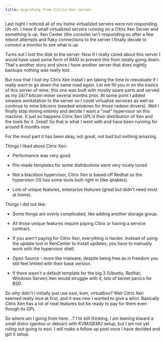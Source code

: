 ```yaml
---
title: migrating from Citrix Xen server
---
```

Last night I noticed all of my home virtualized servers were not responding.  Uh-oh.  I have 6 small virtualized servers running on a Citrix Xen Server and something is up.  Xen Center (the console) isn't responding so after a few reboot attempts and flaky connections to the server I finally decide to connect a monitor to see what is up.

Turns out I lost the disk to the server.  Now if I really cared about this server I would have used some form of RAID to prevent this from totally going down.  That's another story and since I have another server that does nightly backups nothing was really lost.

But now that I lost my Citrix Xen install I am taking the time to reevaluate if I really want to go down the same road again.  Let me fill you in on the basics of this server of mine, this one was built with mostly spare parts and served as my 24/7 bitcoin miner several months prior.  At some point I added vmware workstation to the server so I could virtualize services as well as continue to mine bitcoins (needed windows for those radeon drivers).  Well I finally stop mining entirely and decide I want a "real" hypervisor on this machine.  It just so happens Citrix Xen GPL'd their distribution of Xen and the tools for it.  Great! So that is what I went with and have been running for around 6 months now.

For the most part it has been okay, not great, not bad but nothing amazing.

Things I liked about Citrix Xen:

-  Performance was very good.

-  Pre-made templates for some distributions were very nicely tuned

-  Not a blackbox hypervisor, Citrix Xen is based off Redhat so the hypervisor OS has some tools built right in (like iptables).

- Lots of unique features, enterprise features (great but didn't need most at home).

 

Things I did not like:

-  Some things are overly complicated, like adding another storage group.

-  All those unique features require paying Citrix or having a service contract.

-  If you aren't paying for Citrix Xen, everything is harder.  Instead of using the update tool in XenCenter to install updates, you have to manually work with the hypervisor shell.

-  Open Source - more like trialware, despite being free as in freedom you still feel limited with their base version.

-  If there wasn't a default template for the big 3 (Ubuntu, Redhat, Windows Server) Xen would struggle with it, lots of kernel panics for BSD.

 

So why didn't I initially just use esxi, kvm, virtualbox?  Well Citrix Xen seemed really nice at first, and it was new I wanted to give a whirl.  Basically Citrix Xen has a lot of neat features but be ready to pay for them even though its GPL.

 

So where am I going from here....? I'm still thinking.  I am leaning toward a small distro (gentoo or debian) with KVM/QEMU setup, but I am not yet ruling out going to esxi.  I will make a follow up post once I have decided and got it setup.

